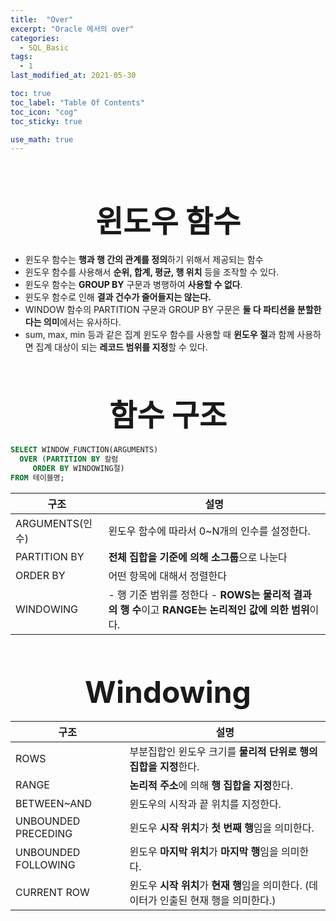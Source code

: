 ```yaml
---
title:  "Over"
excerpt: "Oracle 에서의 over"
categories:
  - SQL_Basic
tags:
  - 1
last_modified_at: 2021-05-30

toc: true
toc_label: "Table Of Contents"
toc_icon: "cog"
toc_sticky: true

use_math: true
---
```


<br>

# <center><font size="15">윈도우 함수</font></center> 

- 윈도우 함수는 **행과 행 간의 관계를 정의**하기 위해서 제공되는 함수
- 윈도우 함수를 사용해서 **순위, 합계, 평균, 행 위치** 등을 조작할 수 있다.
- 윈도우 함수는 **GROUP BY** 구문과 병행하여 **사용할 수 없다**.
- 윈도우 함수로 인해 **결과 건수가 줄어들지는 않는다.**
- WINDOW 함수의 PARTITION 구문과 GROUP BY 구문은 **둘 다 파티션을 분할한다는 의미**에서는 유사하다.
- sum, max, min 등과 같은 집계 윈도우 함수를 사용할 때 **윈도우 절**과 함께 사용하면 집계 대상이 되는 **레코드 범위를 지정**할 수 있다.

<br>



## <center><font size="15">함수 구조</font></center> 

```sql
SELECT WINDOW_FUNCTION(ARGUMENTS)
  OVER (PARTITION BY 칼럼
     ORDER BY WINDOWING절)
FROM 테이블명;
```

| 구조            | 설명                                                         |
| --------------- | ------------------------------------------------------------ |
| ARGUMENTS(인수) | 윈도우 함수에 따라서 0~N개의 인수를 설정한다.                |
| PARTITION BY    | **전체 집합을 기준에 의해 소그룹**으로 나눈다                |
| ORDER BY        | 어떤 항목에 대해서 정렬한다                                  |
| WINDOWING       | - 행 기준 범위를 정한다 - **ROWS는 물리적 결과의 행 수**이고 **RANGE는 논리적인 값에 의한 범위**이다. |

<br>

## <center><font size="15">Windowing</font></center>

| 구조                | 설명                                                         |
| ------------------- | ------------------------------------------------------------ |
| ROWS                | 부분집합인 윈도우 크기를 **물리적 단위로 행의 집합을 지정**한다. |
| RANGE               | **논리적 주소**에 의해 **행 집합을 지정**한다.               |
| BETWEEN~AND         | 윈도우의 시작과 끝 위치를 지정한다.                          |
| UNBOUNDED PRECEDING | 윈도우 **시작 위치**가 **첫 번째 행**임을 의미한다.          |
| UNBOUNDED FOLLOWING | 윈도우 **마지막 위치**가 **마지막 행**임을 의미한다.         |
| CURRENT ROW         | 윈도우 **시작 위치**가 **현재 행**임을 의미한다. (데이터가 인출된 현재 행을 의미한다.) |

